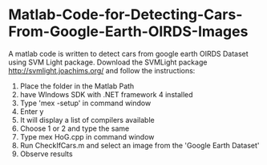 # Matlab-Code-for-Detecting-Cars-From-Google-Earth-OIRDS-Images
A matlab code is written to detect cars from google earth OIRDS Dataset using SVM Light package. Download the SVMLight package  http://svmlight.joachims.org/  and follow the instructions:

1. Place the folder in the Matlab Path
2. have WIndows SDK with .NET framework 4 installed
3. Type 'mex -setup' in command window
4. Enter y
5. It will display a list of compilers available
6. Choose 1 or 2 and type the same
7. Type mex HoG.cpp in command window
8. Run CheckIfCars.m and select an image from the 'Google Earth Dataset'
9. Observe results
